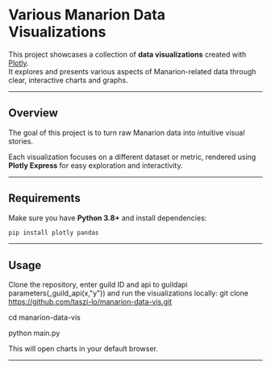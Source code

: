# Various Manarion Data Visualizations

This project showcases a collection of **data visualizations** created with [Plotly](https://plotly.com/).  
It explores and presents various aspects of Manarion-related data through clear, interactive charts and graphs.

---

## Overview
The goal of this project is to turn raw Manarion data into intuitive visual stories.

Each visualization focuses on a different dataset or metric, rendered using **Plotly Express** for easy exploration and interactivity.

---

## Requirements
Make sure you have **Python 3.8+** and install dependencies:
```bash
pip install plotly pandas
```
---

## Usage
Clone the repository, enter guild ID and api to guildapi parameters(_guild_api(x,"y")) and run the visualizations locally:
git clone https://github.com/taszi-lo/manarion-data-vis.git

cd manarion-data-vis

python main.py

This will open charts in your default browser.

---